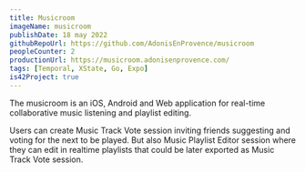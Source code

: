 ```yaml
---
title: Musicroom
imageName: musicroom
publishDate: 18 may 2022
githubRepoUrl: https://github.com/AdonisEnProvence/musicroom
peopleCounter: 2
productionUrl: https://musicroom.adonisenprovence.com/
tags: [Temporal, XState, Go, Expo]
is42Project: true
---
```


The musicroom is an iOS, Android and Web application for real-time collaborative music listening and playlist editing.

Users can create Music Track Vote session inviting friends suggesting and voting for the next to be played.
But also Music Playlist Editor session where they can edit in realtime playlists that could be later exported as Music Track Vote session.
